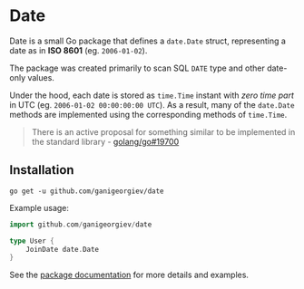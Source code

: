 Date
================================================================================

Date is a small Go package that defines a `date.Date` struct, representing a date as in **ISO 8601** (eg. `2006-01-02`).

The package was created primarily to scan SQL `DATE` type and other date-only values.

Under the hood, each date is stored as `time.Time` instant with _zero time part_ in UTC (eg. `2006-01-02 00:00:00:00 UTC`).
As a result, many of the `date.Date` methods are implemented using the corresponding methods of `time.Time`.

> There is an active proposal for something similar to be implemented in the standard library - [golang/go#19700](https://github.com/golang/go/issues/19700)


## Installation

```
go get -u github.com/ganigeorgiev/date
```

Example usage:

```go
import github.com/ganigeorgiev/date

type User {
    JoinDate date.Date
}
```

See the [package documentation](@todo) for more details and examples.
